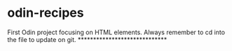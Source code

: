 # odin-recipes
First Odin project focusing on HTML elements.
Always remember to cd into the file to update on git. *****************************